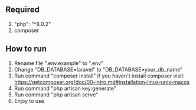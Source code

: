 ## Required
1. "php": "^8.0.2"
2. composer

## How to run
1. Rename file ".env.example" to ".env"
2. Change "DB_DATABASE=laravel" to "DB_DATABASE=your_db_name"
3. Run command "composer install" if you haven't install composer visit: https://getcomposer.org/doc/00-intro.md#installation-linux-unix-macos
4. Run command "php artisan key:generate"
5. Run command "php artisan serve"
6. Enjoy to use